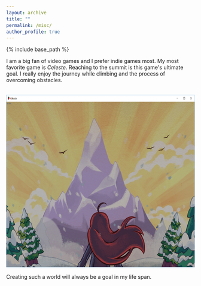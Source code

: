 ```yaml
---
layout: archive
title: ""
permalink: /misc/
author_profile: true
---
```


{% include base_path %}

 I am a big fan of video games and I prefer indie games most. My most favorite game is <i>Celeste</i>. Reaching to the summit is this game's ultimate goal. I really enjoy the journey while climbing and the process of overcoming obstacles.

<br/><img src='/images/celeste.png' width="800" height="460">

Creating such a world will always be a goal in my life span.

